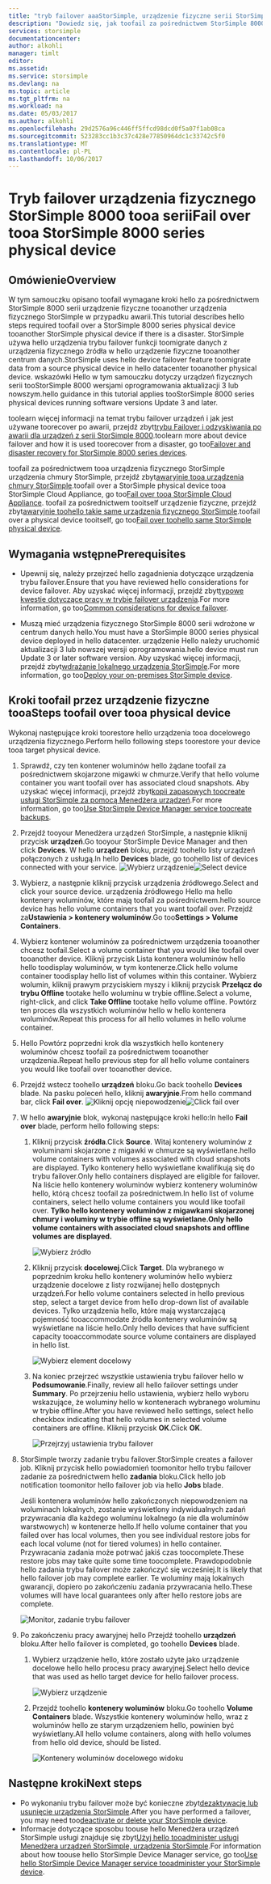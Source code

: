 ```yaml
---
title: "tryb failover aaaStorSimple, urządzenie fizyczne serii StorSimple 8000 tooa odzyskiwania po awarii | Dokumentacja firmy Microsoft"
description: "Dowiedz się, jak toofail za pośrednictwem StorSimple 8000 serii urządzenie fizyczne tooanother urządzenia fizycznego."
services: storsimple
documentationcenter: 
author: alkohli
manager: timlt
editor: 
ms.assetid: 
ms.service: storsimple
ms.devlang: na
ms.topic: article
ms.tgt_pltfrm: na
ms.workload: na
ms.date: 05/03/2017
ms.author: alkohli
ms.openlocfilehash: 29d2576a96c446ff5ffcd98dcd0f5a07f1ab08ca
ms.sourcegitcommit: 523283cc1b3c37c428e77850964dc1c33742c5f0
ms.translationtype: MT
ms.contentlocale: pl-PL
ms.lasthandoff: 10/06/2017
---
```

# <a name="fail-over-tooa-storsimple-8000-series-physical-device"></a><span data-ttu-id="eee07-103">Tryb failover urządzenia fizycznego StorSimple 8000 tooa serii</span><span class="sxs-lookup"><span data-stu-id="eee07-103">Fail over tooa StorSimple 8000 series physical device</span></span>

## <a name="overview"></a><span data-ttu-id="eee07-104">Omówienie</span><span class="sxs-lookup"><span data-stu-id="eee07-104">Overview</span></span>

<span data-ttu-id="eee07-105">W tym samouczku opisano toofail wymagane kroki hello za pośrednictwem StorSimple 8000 serii urządzenie fizyczne tooanother urządzenia fizycznego StorSimple w przypadku awarii.</span><span class="sxs-lookup"><span data-stu-id="eee07-105">This tutorial describes hello steps required toofail over a StorSimple 8000 series physical device tooanother StorSimple physical device if there is a disaster.</span></span> <span data-ttu-id="eee07-106">StorSimple używa hello urządzenia trybu failover funkcji toomigrate danych z urządzenia fizycznego źródła w hello urządzenie fizyczne tooanother centrum danych.</span><span class="sxs-lookup"><span data-stu-id="eee07-106">StorSimple uses hello device failover feature toomigrate data from a source physical device in hello datacenter tooanother physical device.</span></span> <span data-ttu-id="eee07-107">wskazówki Hello w tym samouczku dotyczy urządzeń fizycznych serii tooStorSimple 8000 wersjami oprogramowania aktualizacji 3 lub nowszym.</span><span class="sxs-lookup"><span data-stu-id="eee07-107">hello guidance in this tutorial applies tooStorSimple 8000 series physical devices running software versions Update 3 and later.</span></span>

<span data-ttu-id="eee07-108">toolearn więcej informacji na temat trybu failover urządzeń i jak jest używane toorecover po awarii, przejdź zbyt[trybu Failover i odzyskiwania po awarii dla urządzeń z serii StorSimple 8000](storsimple-8000-device-failover-disaster-recovery.md).</span><span class="sxs-lookup"><span data-stu-id="eee07-108">toolearn more about device failover and how it is used toorecover from a disaster, go too[Failover and disaster recovery for StorSimple 8000 series devices](storsimple-8000-device-failover-disaster-recovery.md).</span></span>

<span data-ttu-id="eee07-109">toofail za pośrednictwem tooa urządzenia fizycznego StorSimple urządzenia chmury StorSimple, przejdź zbyt[awaryjnie tooa urządzenia chmury StorSimple](storsimple-8000-device-failover-cloud-appliance.md).</span><span class="sxs-lookup"><span data-stu-id="eee07-109">toofail over a StorSimple physical device tooa StorSimple Cloud Appliance, go too[Fail over tooa StorSimple Cloud Appliance](storsimple-8000-device-failover-cloud-appliance.md).</span></span> <span data-ttu-id="eee07-110">toofail za pośrednictwem tooitself urządzenie fizyczne, przejdź zbyt[awaryjnie toohello takie same urządzenia fizycznego StorSimple](storsimple-8000-device-failover-same-device.md).</span><span class="sxs-lookup"><span data-stu-id="eee07-110">toofail over a physical device tooitself, go too[Fail over toohello same StorSimple physical device](storsimple-8000-device-failover-same-device.md).</span></span>


## <a name="prerequisites"></a><span data-ttu-id="eee07-111">Wymagania wstępne</span><span class="sxs-lookup"><span data-stu-id="eee07-111">Prerequisites</span></span>

- <span data-ttu-id="eee07-112">Upewnij się, należy przejrzeć hello zagadnienia dotyczące urządzenia trybu failover.</span><span class="sxs-lookup"><span data-stu-id="eee07-112">Ensure that you have reviewed hello considerations for device failover.</span></span> <span data-ttu-id="eee07-113">Aby uzyskać więcej informacji, przejdź zbyt[typowe kwestie dotyczące pracy w trybie failover urządzenia](storsimple-8000-device-failover-disaster-recovery.md).</span><span class="sxs-lookup"><span data-stu-id="eee07-113">For more information, go too[Common considerations for device failover](storsimple-8000-device-failover-disaster-recovery.md).</span></span>

- <span data-ttu-id="eee07-114">Muszą mieć urządzenia fizycznego StorSimple 8000 serii wdrożone w centrum danych hello.</span><span class="sxs-lookup"><span data-stu-id="eee07-114">You must have a StorSimple 8000 series physical device deployed in hello datacenter.</span></span> <span data-ttu-id="eee07-115">urządzenie Hello należy uruchomić aktualizacji 3 lub nowszej wersji oprogramowania.</span><span class="sxs-lookup"><span data-stu-id="eee07-115">hello device must run Update 3 or later software version.</span></span> <span data-ttu-id="eee07-116">Aby uzyskać więcej informacji, przejdź zbyt[wdrażanie lokalnego urządzenia StorSimple](storsimple-8000-deployment-walkthrough-u2.md).</span><span class="sxs-lookup"><span data-stu-id="eee07-116">For more information, go too[Deploy your on-premises StorSimple device](storsimple-8000-deployment-walkthrough-u2.md).</span></span>


## <a name="steps-toofail-over-tooa-physical-device"></a><span data-ttu-id="eee07-117">Kroki toofail przez urządzenie fizyczne tooa</span><span class="sxs-lookup"><span data-stu-id="eee07-117">Steps toofail over tooa physical device</span></span>

<span data-ttu-id="eee07-118">Wykonaj następujące kroki toorestore hello urządzenia tooa docelowego urządzenia fizycznego.</span><span class="sxs-lookup"><span data-stu-id="eee07-118">Perform hello following steps toorestore your device tooa target physical device.</span></span>

1. <span data-ttu-id="eee07-119">Sprawdź, czy ten kontener woluminów hello żądane toofail za pośrednictwem skojarzone migawki w chmurze.</span><span class="sxs-lookup"><span data-stu-id="eee07-119">Verify that hello volume container you want toofail over has associated cloud snapshots.</span></span> <span data-ttu-id="eee07-120">Aby uzyskać więcej informacji, przejdź zbyt[kopii zapasowych toocreate usługi StorSimple za pomocą Menedżera urządzeń](storsimple-8000-manage-backup-policies-u2.md).</span><span class="sxs-lookup"><span data-stu-id="eee07-120">For more information, go too[Use StorSimple Device Manager service toocreate backups](storsimple-8000-manage-backup-policies-u2.md).</span></span>
2. <span data-ttu-id="eee07-121">Przejdź tooyour Menedżera urządzeń StorSimple, a następnie kliknij przycisk **urządzeń**.</span><span class="sxs-lookup"><span data-stu-id="eee07-121">Go tooyour StorSimple Device Manager and then click **Devices**.</span></span> <span data-ttu-id="eee07-122">W hello **urządzeń** bloku, przejdź toohello listy urządzeń połączonych z usługą.</span><span class="sxs-lookup"><span data-stu-id="eee07-122">In hello **Devices** blade, go toohello list of devices connected with your service.</span></span>
    <span data-ttu-id="eee07-123">![Wybierz urządzenie](./media/storsimple-8000-device-failover-disaster-recovery/failover-phy-dev1.png)</span><span class="sxs-lookup"><span data-stu-id="eee07-123">![Select device](./media/storsimple-8000-device-failover-disaster-recovery/failover-phy-dev1.png)</span></span>
3. <span data-ttu-id="eee07-124">Wybierz, a następnie kliknij przycisk urządzenia źródłowego.</span><span class="sxs-lookup"><span data-stu-id="eee07-124">Select and click your source device.</span></span> <span data-ttu-id="eee07-125">urządzenia źródłowego Hello ma hello kontenery woluminów, które mają toofail za pośrednictwem.</span><span class="sxs-lookup"><span data-stu-id="eee07-125">hello source device has hello volume containers that you want toofail over.</span></span> <span data-ttu-id="eee07-126">Przejdź za**Ustawienia > kontenery woluminów**.</span><span class="sxs-lookup"><span data-stu-id="eee07-126">Go too**Settings > Volume Containers**.</span></span>
4. <span data-ttu-id="eee07-127">Wybierz kontener woluminów za pośrednictwem urządzenia tooanother chcesz toofail.</span><span class="sxs-lookup"><span data-stu-id="eee07-127">Select a volume container that you would like toofail over tooanother device.</span></span> <span data-ttu-id="eee07-128">Kliknij przycisk Lista kontenera woluminów hello hello toodisplay woluminów, w tym kontenerze.</span><span class="sxs-lookup"><span data-stu-id="eee07-128">Click hello volume container toodisplay hello list of volumes within this container.</span></span> <span data-ttu-id="eee07-129">Wybierz wolumin, kliknij prawym przyciskiem myszy i kliknij przycisk **Przełącz do trybu Offline** tootake hello woluminu w trybie offline.</span><span class="sxs-lookup"><span data-stu-id="eee07-129">Select a volume, right-click, and click **Take Offline** tootake hello volume offline.</span></span> <span data-ttu-id="eee07-130">Powtórz ten proces dla wszystkich woluminów hello w hello kontenera woluminów.</span><span class="sxs-lookup"><span data-stu-id="eee07-130">Repeat this process for all hello volumes in hello volume container.</span></span>
5. <span data-ttu-id="eee07-131">Hello Powtórz poprzedni krok dla wszystkich hello kontenery woluminów chcesz toofail za pośrednictwem tooanother urządzenia.</span><span class="sxs-lookup"><span data-stu-id="eee07-131">Repeat hello previous step for all hello volume containers you would like toofail over tooanother device.</span></span>
6. <span data-ttu-id="eee07-132">Przejdź wstecz toohello **urządzeń** bloku.</span><span class="sxs-lookup"><span data-stu-id="eee07-132">Go back toohello **Devices** blade.</span></span> <span data-ttu-id="eee07-133">Na pasku poleceń hello, kliknij **awaryjnie**.</span><span class="sxs-lookup"><span data-stu-id="eee07-133">From hello command bar, click **Fail over**.</span></span>
    <span data-ttu-id="eee07-134">![Kliknij opcję niepowodzenie](./media/storsimple-8000-device-failover-disaster-recovery/failover-phy-dev2.png)</span><span class="sxs-lookup"><span data-stu-id="eee07-134">![Click fail over](./media/storsimple-8000-device-failover-disaster-recovery/failover-phy-dev2.png)</span></span>
    
7. <span data-ttu-id="eee07-135">W hello **awaryjnie** blok, wykonaj następujące kroki hello:</span><span class="sxs-lookup"><span data-stu-id="eee07-135">In hello **Fail over** blade, perform hello following steps:</span></span>
   
   1. <span data-ttu-id="eee07-136">Kliknij przycisk **źródła**.</span><span class="sxs-lookup"><span data-stu-id="eee07-136">Click **Source**.</span></span> <span data-ttu-id="eee07-137">Witaj kontenery woluminów z woluminami skojarzone z migawki w chmurze są wyświetlane.</span><span class="sxs-lookup"><span data-stu-id="eee07-137">hello volume containers with volumes associated with cloud snapshots are displayed.</span></span> <span data-ttu-id="eee07-138">Tylko kontenery hello wyświetlane kwalifikują się do trybu failover.</span><span class="sxs-lookup"><span data-stu-id="eee07-138">Only hello containers displayed are eligible for failover.</span></span> <span data-ttu-id="eee07-139">Na liście hello kontenery woluminów wybierz kontenery woluminów hello, którą chcesz toofail za pośrednictwem.</span><span class="sxs-lookup"><span data-stu-id="eee07-139">In hello list of volume containers, select hello volume containers you would like toofail over.</span></span> <span data-ttu-id="eee07-140">**Tylko hello kontenery woluminów z migawkami skojarzonej chmury i woluminy w trybie offline są wyświetlane.**</span><span class="sxs-lookup"><span data-stu-id="eee07-140">**Only hello volume containers with associated cloud snapshots and offline volumes are displayed.**</span></span>

       ![Wybierz źródło](./media/storsimple-8000-device-failover-disaster-recovery/failover-phy-dev5.png)
   2. <span data-ttu-id="eee07-142">Kliknij przycisk **docelowej**.</span><span class="sxs-lookup"><span data-stu-id="eee07-142">Click **Target**.</span></span> <span data-ttu-id="eee07-143">Dla wybranego w poprzednim kroku hello kontenery woluminów hello wybierz urządzenie docelowe z listy rozwijanej hello dostępnych urządzeń.</span><span class="sxs-lookup"><span data-stu-id="eee07-143">For hello volume containers selected in hello previous step, select a target device from hello drop-down list of available devices.</span></span> <span data-ttu-id="eee07-144">Tylko urządzenia hello, które mają wystarczającą pojemność tooaccommodate źródła kontenery woluminów są wyświetlane na liście hello.</span><span class="sxs-lookup"><span data-stu-id="eee07-144">Only hello devices that have sufficient capacity tooaccommodate source volume containers are displayed in hello list.</span></span>

        ![Wybierz element docelowy](./media/storsimple-8000-device-failover-disaster-recovery/failover-phy-dev6.png)

   3. <span data-ttu-id="eee07-146">Na koniec przejrzeć wszystkie ustawienia trybu failover hello w **Podsumowanie**.</span><span class="sxs-lookup"><span data-stu-id="eee07-146">Finally, review all hello failover settings under **Summary**.</span></span> <span data-ttu-id="eee07-147">Po przejrzeniu hello ustawienia, wybierz hello wyboru wskazujące, że woluminy hello w kontenerach wybranego woluminu w trybie offline.</span><span class="sxs-lookup"><span data-stu-id="eee07-147">After you have reviewed hello settings, select hello checkbox indicating that hello volumes in selected volume containers are offline.</span></span> <span data-ttu-id="eee07-148">Kliknij przycisk **OK**.</span><span class="sxs-lookup"><span data-stu-id="eee07-148">Click **OK**.</span></span>

       ![Przejrzyj ustawienia trybu failover](./media/storsimple-8000-device-failover-disaster-recovery/failover-phy-dev8.png)
  
8. <span data-ttu-id="eee07-150">StorSimple tworzy zadanie trybu failover.</span><span class="sxs-lookup"><span data-stu-id="eee07-150">StorSimple creates a failover job.</span></span> <span data-ttu-id="eee07-151">Kliknij przycisk hello powiadomień toomonitor hello trybu failover zadanie za pośrednictwem hello **zadania** bloku.</span><span class="sxs-lookup"><span data-stu-id="eee07-151">Click hello job notification toomonitor hello failover job via hello **Jobs** blade.</span></span>

    <span data-ttu-id="eee07-152">Jeśli kontenera woluminów hello zakończonych niepowodzeniem na woluminach lokalnych, zostanie wyświetlony indywidualnych zadań przywracania dla każdego woluminu lokalnego (a nie dla woluminów warstwowych) w kontenerze hello.</span><span class="sxs-lookup"><span data-stu-id="eee07-152">If hello volume container that you failed over has local volumes, then you see individual restore jobs for each local volume (not for tiered volumes) in hello container.</span></span> <span data-ttu-id="eee07-153">Przywracania zadania może potrwać jakiś czas toocomplete.</span><span class="sxs-lookup"><span data-stu-id="eee07-153">These restore jobs may take quite some time toocomplete.</span></span> <span data-ttu-id="eee07-154">Prawdopodobnie hello zadania trybu failover może zakończyć się wcześniej.</span><span class="sxs-lookup"><span data-stu-id="eee07-154">It is likely that hello failover job may complete earlier.</span></span> <span data-ttu-id="eee07-155">Te woluminy mają lokalnych gwarancji, dopiero po zakończeniu zadania przywracania hello.</span><span class="sxs-lookup"><span data-stu-id="eee07-155">These volumes will have local guarantees only after hello restore jobs are complete.</span></span>

    ![Monitor, zadanie trybu failover](./media/storsimple-8000-device-failover-disaster-recovery/failover-phy-dev13.png)

9. <span data-ttu-id="eee07-157">Po zakończeniu pracy awaryjnej hello Przejdź toohello **urządzeń** bloku.</span><span class="sxs-lookup"><span data-stu-id="eee07-157">After hello failover is completed, go toohello **Devices** blade.</span></span>
   
   1. <span data-ttu-id="eee07-158">Wybierz urządzenie hello, które zostało użyte jako urządzenie docelowe hello hello procesu pracy awaryjnej.</span><span class="sxs-lookup"><span data-stu-id="eee07-158">Select hello device that was used as hello target device for hello failover process.</span></span>

       ![Wybierz urządzenie](./media/storsimple-8000-device-failover-disaster-recovery/failover-phy-dev14.png)

   2. <span data-ttu-id="eee07-160">Przejdź toohello **kontenery woluminów** bloku.</span><span class="sxs-lookup"><span data-stu-id="eee07-160">Go toohello **Volume Containers** blade.</span></span> <span data-ttu-id="eee07-161">Wszystkie kontenery woluminów hello, wraz z woluminów hello ze starym urządzeniem hello, powinien być wyświetlany.</span><span class="sxs-lookup"><span data-stu-id="eee07-161">All hello volume containers, along with hello volumes from hello old device, should be listed.</span></span>

       ![Kontenery woluminów docelowego widoku](./media/storsimple-8000-device-failover-disaster-recovery/failover-phy-dev16.png)


## <a name="next-steps"></a><span data-ttu-id="eee07-163">Następne kroki</span><span class="sxs-lookup"><span data-stu-id="eee07-163">Next steps</span></span>

* <span data-ttu-id="eee07-164">Po wykonaniu trybu failover może być konieczne zbyt[dezaktywację lub usunięcie urządzenia StorSimple](storsimple-8000-deactivate-and-delete-device.md).</span><span class="sxs-lookup"><span data-stu-id="eee07-164">After you have performed a failover, you may need too[deactivate or delete your StorSimple device](storsimple-8000-deactivate-and-delete-device.md).</span></span>
* <span data-ttu-id="eee07-165">Informacje dotyczące sposobu toouse hello Menedżera urządzeń StorSimple usługi znajduje się zbyt[Użyj hello tooadminister usługi Menedżera urządzeń StorSimple, urządzenia StorSimple](storsimple-8000-manager-service-administration.md).</span><span class="sxs-lookup"><span data-stu-id="eee07-165">For information about how toouse hello StorSimple Device Manager service, go too[Use hello StorSimple Device Manager service tooadminister your StorSimple device](storsimple-8000-manager-service-administration.md).</span></span>

